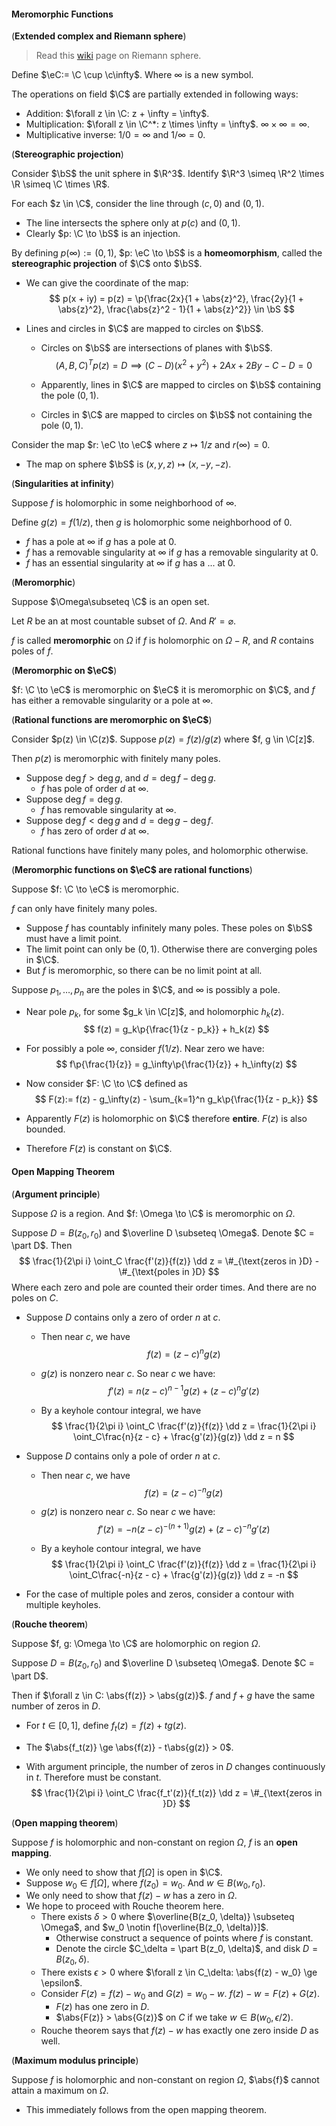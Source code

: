 #### Meromorphic Functions

(**Extended complex and Riemann sphere**)

> Read this [wiki](https://en.wikipedia.org/wiki/Riemann_sphere) page on Riemann sphere.

Define $\eC:= \C \cup \c\infty$. Where $\infty$ is a new symbol.

The operations on field $\C$ are partially extended in following ways:

- Addition: $\forall z \in \C: z + \infty = \infty$.
- Multiplication: $\forall z \in \C^*: z \times \infty = \infty$. $\infty \times \infty = \infty$.
- Multiplicative inverse: $1/ 0 = \infty$ and $1 / \infty = 0$.

(**Stereographic projection**)

Consider $\bS$ the unit sphere in $\R^3$. Identify $\R^3 \simeq \R^2 \times \R \simeq \C \times \R$.

For each $z \in \C$, consider the line through $(c, 0)$ and $(0, 1)$.

- The line intersects the sphere only at $p(c)$ and $(0, 1)$.
- Clearly $p: \C \to \bS$ is an injection.

By defining $p(\infty) := (0, 1)$, $p: \eC \to \bS$ is a **homeomorphism**, called the **stereographic projection** of $\C$ onto $\bS$.

- We can give the coordinate of the map:
  $$
  p(x + iy) = p(z) = \p{\frac{2x}{1 + \abs{z}^2}, \frac{2y}{1 + \abs{z}^2}, \frac{\abs{z}^2 - 1}{1 + \abs{z}^2}} \in \bS
  $$

- Lines and circles in $\C$ are mapped to circles on $\bS$.

  - Circles on $\bS$ are intersections of planes with $\bS$.
    $$
    (A, B, C)^T p(z) = D \implies (C - D) (x^2 + y^2) + 2Ax + 2By - C - D = 0
    $$

  - Apparently, lines in $\C$ are mapped to circles on $\bS$ containing the pole $(0, 1)$.

  - Circles in $\C$ are mapped to circles on $\bS$ not containing the pole $(0, 1)$.

Consider the map $r: \eC \to \eC$ where $z \mapsto 1/z$ and $r(\infty) = 0$.

- The map on sphere $\bS$ is $(x, y, z) \mapsto (x, -y, -z)$.

(**Singularities at infinity**)

Suppose $f$ is holomorphic in some neighborhood of $\infty$.

Define $g(z) = f(1 / z)$, then $g$ is holomorphic some neighborhood of $0$.

- $f$ has a pole at $\infty$ if $g$ has a pole at $0$.
- $f$ has a removable singularity at $\infty$ if $g$ has a removable singularity at $0$.
- $f$ has an essential singularity at $\infty$ if $g$ has a ... at $0$.

(**Meromorphic**)

Suppose $\Omega\subseteq \C$ is an open set.

Let $R$ be an at most countable subset of $\Omega$. And $R' = \varnothing$.

$f$ is called **meromorphic** on $\Omega$ if $f$ is holomorphic on $\Omega - R$, and $R$ contains poles of $f$.

(**Meromorphic on $\eC$**)

$f: \C \to \eC$ is meromorphic on $\eC$ it is meromorphic on $\C$, and $f$ has either a removable singularity or a pole at $\infty$.

(**Rational functions are meromorphic on $\eC$**)

Consider $p(z) \in \C(z)$. Suppose $p(z) = f(z) / g(z)$ where $f, g \in \C[z]$.

Then $p(z)$ is meromorphic with finitely many poles.

- Suppose $\deg f > \deg g$, and $d = \deg f - \deg g$.
  - $f$ has pole of order $d$ at $\infty$.
- Suppose $\deg f = \deg g$.
  - $f$ has removable singularity at $\infty$.
- Suppose $\deg f < \deg g$ and $d = \deg g - \deg f$.
  - $f$ has zero of order $d$ at $\infty$.

Rational functions have finitely many poles, and holomorphic otherwise.

(**Meromorphic functions on $\eC$ are rational functions**)

Suppose $f: \C \to \eC$ is meromorphic.

$f$ can only have finitely many poles.

- Suppose $f$ has countably infinitely many poles. These poles on $\bS$ must have a limit point.
- The limit point can only be $(0, 1)$. Otherwise there are converging poles in $\C$.
- But $f$ is meromorphic, so there can be no limit point at all.

Suppose $p_1, \ldots, p_n$ are the poles in $\C$, and $\infty$ is possibly a pole.

- Near pole $p_k$, for some $g_k \in \C[z]$, and holomorphic $h_k(z)$.
  $$
  f(z) = g_k\p{\frac{1}{z - p_k}} + h_k(z)
  $$
  
- For possibly a pole $\infty$, consider $f(1/z)$. Near zero we have:
  $$
  f\p{\frac{1}{z}} = g_\infty\p{\frac{1}{z}} + h_\infty(z)
  $$

- Now consider $F: \C \to \C$ defined as
  $$
  F(z):= f(z) - g_\infty(z) - \sum_{k=1}^n g_k\p{\frac{1}{z - p_k}}
  $$

- Apparently $F(z)$ is holomorphic on $\C$ therefore **entire**. $F(z)$ is also bounded.

- Therefore $F(z)$ is constant on $\C$.

#### Open Mapping Theorem

(**Argument principle**)

Suppose $\Omega$ is a region. And $f: \Omega \to \C$ is meromorphic on $\Omega$.

Suppose $D = B(z_0, r_0)$ and $\overline D \subseteq \Omega$. Denote $C = \part D$. Then
$$
\frac{1}{2\pi i} \oint_C \frac{f'(z)}{f(z)} \dd z = \#_{\text{zeros in }D} - \#_{\text{poles in }D}
$$
Where each zero and pole are counted their order times. And there are no poles on $C$.

- Suppose $D$ contains only a zero of order $n$ at $c$.

  - Then near $c$, we have
    $$
    f(z) = (z - c)^n g(z)
    $$

  - $g(z)$ is nonzero near $c$. So near $c$ we have:
    $$
    f'(z) = n(z - c)^{n - 1} g(z) + (z - c)^n g'(z)
    $$

  - By a keyhole contour integral, we have
    $$
    \frac{1}{2\pi i} \oint_C \frac{f'(z)}{f(z)} \dd z = \frac{1}{2\pi i} \oint_C\frac{n}{z - c} + \frac{g'(z)}{g(z)} \dd z = n
    $$

- Suppose $D$ contains only a pole of order $n$ at $c$.

  - Then near $c$, we have
    $$
    f(z) = (z - c)^{-n} g(z)
    $$

  - $g(z)$ is nonzero near $c$. So near $c$ we have:
    $$
    f'(z) = -n(z - c)^{-(n + 1)} g(z) + (z - c)^{-n} g'(z)
    $$

  - By a keyhole contour integral, we have
    $$
    \frac{1}{2\pi i} \oint_C \frac{f'(z)}{f(z)} \dd z = \frac{1}{2\pi i} \oint_C\frac{-n}{z - c} + \frac{g'(z)}{g(z)} \dd z = -n
    $$

- For the case of multiple poles and zeros, consider a contour with multiple keyholes.

(**Rouche theorem**)

Suppose $f, g: \Omega \to \C$ are holomorphic on region $\Omega$.

Suppose $D = B(z_0, r_0)$ and $\overline D \subseteq \Omega$. Denote $C = \part D$.

Then if $\forall z \in C: \abs{f(z)} > \abs{g(z)}$. $f$ and $f + g$ have the same number of zeros in $D$.

- For $t \in [0, 1]$, define $f_t(z) = f(z) + tg(z)$.

- The $\abs{f_t(z)} \ge \abs{f(z)} - t\abs{g(z)} > 0$.

- With argument principle, the number of zeros in $D$ changes continuously in $t$. Therefore must be constant.
  $$
  \frac{1}{2\pi i} \oint_C \frac{f_t'(z)}{f_t(z)} \dd z = \#_{\text{zeros in }D}
  $$

(**Open mapping theorem**)

Suppose $f$ is holomorphic and non-constant on region $\Omega$, $f$ is an **open mapping**.

- We only need to show that $f[\Omega]$ is open in $\C$.
- Suppose $w_0 \in f[\Omega]$, where $f(z_0) = w_0$. And $w \in B(w_0, r_0)$.
- We only need to show that $f(z) - w$ has a zero in $\Omega$.
- We hope to proceed with Rouche theorem here.
  - There exists $\delta > 0$ where $\overline{B(z_0, \delta)} \subseteq \Omega$, and $w_0 \notin f[\overline{B(z_0, \delta)}]$.
    - Otherwise construct a sequence of points where $f$ is constant.
    - Denote the circle $C_\delta = \part B(z_0, \delta)$, and disk $D = B(z_0, \delta)$.
  - There exists $\epsilon > 0$ where $\forall z \in C_\delta: \abs{f(z) - w_0} \ge \epsilon$.
  - Consider $F(z) = f(z) - w_0$ and $G(z) = w_0 - w$. $f(z) - w = F(z) + G(z)$.
    - $F(z)$ has one zero in $D$.
    - $\abs{F(z)} > \abs{G(z)}$ on $C$ if we take $w \in B(w_0, \epsilon / 2)$.
  - Rouche theorem says that $f(z) - w$  has exactly one zero inside $D$ as well.

(**Maximum modulus principle**)

Suppose $f$ is holomorphic and non-constant on region $\Omega$, $\abs{f}$ cannot attain a maximum on $\Omega$.

- This immediately follows from the open mapping theorem.

